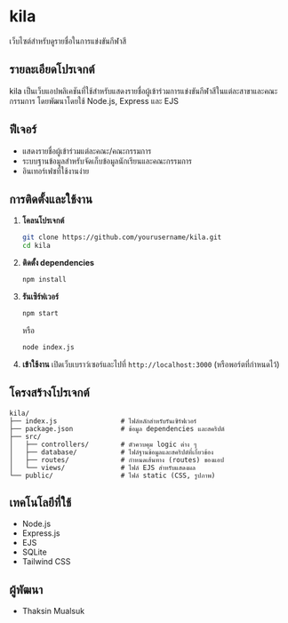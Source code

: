 # kila

เว็บไซต์สำหรับดูรายชื่อในการแข่งขันกีฬาสี

## รายละเอียดโปรเจกต์

kila เป็นเว็บแอปพลิเคชันที่ใช้สำหรับแสดงรายชื่อผู้เข้าร่วมการแข่งขันกีฬาสีในแต่ละสาขาและคณะกรรมการ โดยพัฒนาโดยใช้ Node.js, Express และ EJS

## ฟีเจอร์

- แสดงรายชื่อผู้เข้าร่วมแต่ละคณะ/คณะกรรมการ
- ระบบฐานข้อมูลสำหรับจัดเก็บข้อมูลนักเรียนและคณะกรรมการ
- อินเทอร์เฟซที่ใช้งานง่าย

## การติดตั้งและใช้งาน

1. **โคลนโปรเจกต์**
   ```bash
   git clone https://github.com/yourusername/kila.git
   cd kila
   ```

2. **ติดตั้ง dependencies**
   ```bash
   npm install
   ```

3. **รันเซิร์ฟเวอร์**
   ```bash
   npm start
   ```
   หรือ
   ```bash
   node index.js
   ```

4. **เข้าใช้งาน**
   เปิดเว็บเบราว์เซอร์และไปที่ `http://localhost:3000` (หรือพอร์ตที่กำหนดไว้)

## โครงสร้างโปรเจกต์

```
kila/
├── index.js                # ไฟล์หลักสำหรับรันเซิร์ฟเวอร์
├── package.json            # ข้อมูล dependencies และสคริปต์
├── src/
│   ├── controllers/        # ตัวควบคุม logic ต่าง ๆ
│   ├── database/           # ไฟล์ฐานข้อมูลและสคริปต์ที่เกี่ยวข้อง
│   ├── routes/             # กำหนดเส้นทาง (routes) ของแอป
│   └── views/              # ไฟล์ EJS สำหรับแสดงผล
└── public/                 # ไฟล์ static (CSS, รูปภาพ)
```

## เทคโนโลยีที่ใช้

- Node.js
- Express.js
- EJS
- SQLite
- Tailwind CSS

## ผู้พัฒนา

- Thaksin Mualsuk
